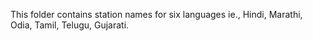 This folder contains station names for six languages ie., Hindi, Marathi, Odia, Tamil, Telugu, Gujarati.
